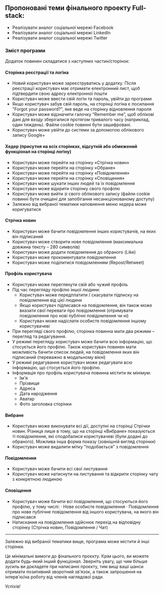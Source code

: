 ## Пропоновані теми фінального проекту Full-stack:
- Реалізувати аналог соціальної мережі Facebook
- Реалізувати аналог соціальної мережі LinkedIn
- Реалізувати аналог соціальної мережі Twitter

### Зміст програми
Додаток повинен складатися з наступних частин/сторінок:

#### Сторінка реєстрації та логіна
- Новий користувач може зареєструватись у додатку. Після реєстрації користувач має отримати електронний лист, щоб підтвердити свою адресу електронної пошти
- Користувач може ввести свій логін та пароль, увійти до програми
- Якщо користувач забув свій пароль, на сторінці логіна є посилання "Forgot your password?", яке веде на сторінку відновлення пароля
- Користувач може відзначити галочку “Remember me”, щоб облікові дані для входу зберігалися протягом тривалого часу (наприклад, один тиждень). Файли cookie повинні бути зашифровані.
- Користувач може увійти до системи за допомогою облікового запису Google+

#### Хедер (присутня на всіх сторінках, відсутній або обмежений функціонал на сторінці логіну)
- Користувач може перейти на сторінку «Стрічка новин»
- Користувач може перейти на сторінку «Обране»
- Користувач може перейти на сторінку «Повідомлення»
- Користувач може перейти на сторінку «Сповіщення»
- Користувач може шукати інших людей та їх повідомлення
- Користувач може відкрити сторінку свого профілю
- Користувач може вийти зі свого облікового запису (файли cookie повинні бути очищені для запобігання несанкціонованому доступу)
- Залежно від вибраної тематики наповнення меню хедера може коригуватися

#### Стрічка новин
- Користувач може бачити повідомлення інших користувачів, на яких він підписаний
- Користувач може створити нове повідомлення (максимальна довжина тексту – 280 символів)
- Користувач може додати повідомлення до обраного (Like)
- Користувач може прокоментувати повідомлення
- Користувач може поділитися повідомленням (Repost/Retweet)

#### Профіль користувача
- Користувач може переглянути свій або чужий профіль
- Під час перегляду профілю іншої людини:
  - Користувач може передплатити / скасувати підписку на повідомлення від цієї людини
  - Якщо користувач підписався на повідомлення, він також може вказати свої переваги про повідомлення (отримувати повідомлення про нові публічні повідомлення чи ні)
  - Користувач може надіслати особисте повідомлення іншому користувачеві
- При перегляді свого профілю, сторінка повинна мати два режими – перегляд та редагування.
- У режимі перегляду користувач може бачити всю інформацію, що стосується його профілю. Також користувач повинен мати можливість бачити список людей, на повідомлення яких він підписаний (переважно в модальному вікні)
- У режимі редагування користувач може редагувати всю інформацію, що стосується його профілю.
- Інформація про профіль користувача повинна містити як мінімум:
  - Ім'я
  - Прізвище
  - Адреса
  - Дата народження
  - Аватар
  - Фото заголовка сторінки

#### Вибране
- Користувач може виконувати всі дії, доступні на сторінці Стрічки новин. Різниця лише в тому, що на сторінці «Вибране» показуються ті повідомлення, які сподобалися користувачеві (були додані до обраного). Можлива інша форма показу (зовнішній вигляд сторінки)
- Користувач може видалити мітку "подобається" з повідомлення

#### Повідомлення
- Користувач може бачити всі свої листування
- Користувач може натиснути на листування та відкрити сторінку чату з конкретною людиною

#### Сповіщення
- Користувач може бачити всі повідомлення, що стосуються його профілю, у тому числі:
  · Нове особисте повідомлення
  · Повідомлення про нове публічне повідомлення від іншого користувача, на якого він підписався
- Натискання на повідомлення здійснює перехід на відповідну сторінку (Стрічка новин, Повідомлення / Чат)

---

Залежно від вибраної тематики вище, програма може містити й інші сторінки.

Це мінімальні вимоги до фінального проєкту. Крім цього, ви можете додати будь-який інший функціонал. Зверніть увагу, що чим більше зусиль ви докладете при написанні проєкту, тим вищі ваші шанси отримати позитивний зворотний зв'язок, а також запрошення на інтерв'ю/на роботу від членів наглядової ради.

Успіхів!